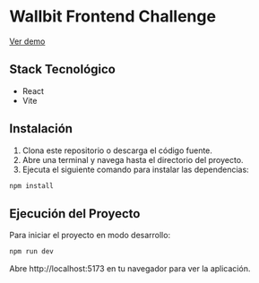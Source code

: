 # Wallbit Frontend Challenge

[Ver demo](https://facundo-wallbit.vercel.app)

## Stack Tecnológico

- React
- Vite

## Instalación

1. Clona este repositorio o descarga el código fuente.
2. Abre una terminal y navega hasta el directorio del proyecto.
3. Ejecuta el siguiente comando para instalar las dependencias:

```bash
npm install
```

## Ejecución del Proyecto

Para iniciar el proyecto en modo desarrollo:

```bash
npm run dev
```

Abre http://localhost:5173 en tu navegador para ver la aplicación.
